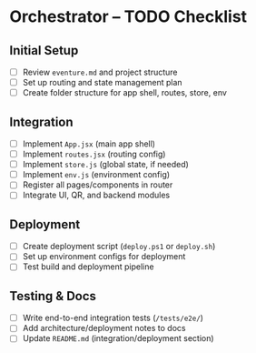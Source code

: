 # Orchestrator – TODO Checklist

## Initial Setup

- [ ] Review `eventure.md` and project structure
- [ ] Set up routing and state management plan
- [ ] Create folder structure for app shell, routes, store, env

## Integration

- [ ] Implement `App.jsx` (main app shell)
- [ ] Implement `routes.jsx` (routing config)
- [ ] Implement `store.js` (global state, if needed)
- [ ] Implement `env.js` (environment config)
- [ ] Register all pages/components in router
- [ ] Integrate UI, QR, and backend modules

## Deployment

- [ ] Create deployment script (`deploy.ps1` or `deploy.sh`)
- [ ] Set up environment configs for deployment
- [ ] Test build and deployment pipeline

## Testing & Docs

- [ ] Write end-to-end integration tests (`/tests/e2e/`)
- [ ] Add architecture/deployment notes to docs
- [ ] Update `README.md` (integration/deployment section)
